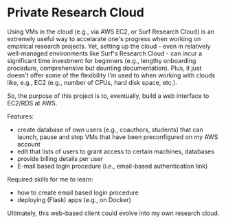 # Private Research Cloud

Using VMs in the cloud (e.g., via AWS EC2, or Surf Research Cloud) is an extremely useful way to accelarate one's progress when working on empirical research projects. Yet, setting up the cloud - even in relatively well-managed environments like Surf's Research Cloud - can incur a significant time investment for beginners (e.g., lengthy onboarding procedure, comprehensive but daunting documentation). Plus, it just doesn't offer some of the flexibility I'm used to when working with clouds like, e.g., EC2 (e.g., number of CPUs, hard disk space, etc.).

So, the purpose of this project is to, eventually, build a web interface to EC2/RDS at AWS.

Features:
- create database of own users (e.g., coauthors, students) that can launch, pause and stop VMs that have been preconfigured on my AWS account
- edit that lists of users to grant access to certain machines, databases
- provide billing details per user
- E-mail based login procedure (i.e., email-based authentication link)

Required skills for me to learn:
- how to create email based login procedure
- deploying (Flask) apps (e.g., on Docker)

Ultimately, this web-based client could evolve into my own research cloud.
